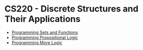 CS220 - Discrete Structures and Their Applications
==================================================

- [Programming Sets and Functions](./programming_sets_and_functions/)
- [Programming Propositional Logic](./programming_propositional_logic/)
- [Programming More Logic](./programming_propositional_logic/)
